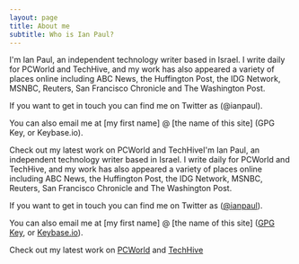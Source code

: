```yaml
---
layout: page
title: About me
subtitle: Who is Ian Paul?
---
```


I'm Ian Paul, an independent technology writer based in Israel. I write daily for PCWorld and TechHive, and my work has also appeared a variety of places online including ABC News, the Huffington Post, the IDG Network, MSNBC, Reuters, San Francisco Chronicle and The Washington Post.

If you want to get in touch you can find me on Twitter as (@ianpaul).

You can also email me at [my first name] @ [the name of this site] (GPG Key, or Keybase.io).

Check out my latest work on PCWorld and TechHiveI'm Ian Paul, an independent technology writer based in Israel. I write daily for PCWorld and TechHive, and my work has also appeared a variety of places online including ABC News, the Huffington Post, the IDG Network, MSNBC, Reuters, San Francisco Chronicle and The Washington Post.

If you want to get in touch you can find me on Twitter as ([@ianpaul](https://twitter.com/ianpaul)).

You can also email me at [my first name] @ [the name of this site] ([GPG Key](http://ianpaul.net/files/gpg.txt), or [Keybase.io](https://keybase.io/ianpaul)).

Check out my latest work on [PCWorld](https://www.pcworld.com/author/Ian-Paul/) and [TechHive](http://www.techhive.com/author/Ian-Paul/)
